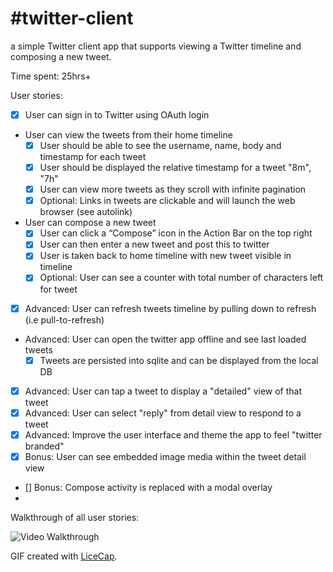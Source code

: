 #twitter-client
==============

a simple Twitter client app that supports viewing a Twitter timeline and composing a new tweet.

Time spent: 25hrs+

User stories:

* [x] User can sign in to Twitter using OAuth login
* User can view the tweets from their home timeline
  * [x] User should be able to see the username, name, body and timestamp for each tweet
  * [x] User should be displayed the relative timestamp for a tweet "8m", "7h"
  * [x] User can view more tweets as they scroll with infinite pagination
  * [x] Optional: Links in tweets are clickable and will launch the web browser (see autolink)
* User can compose a new tweet
  * [x] User can click a “Compose” icon in the Action Bar on the top right
  * [x] User can then enter a new tweet and post this to twitter
  * [x] User is taken back to home timeline with new tweet visible in timeline
  * [x] Optional: User can see a counter with total number of characters left for tweet
* [x] Advanced: User can refresh tweets timeline by pulling down to refresh (i.e pull-to-refresh)
* Advanced: User can open the twitter app offline and see last loaded tweets
  * [x] Tweets are persisted into sqlite and can be displayed from the local DB
* [x] Advanced: User can tap a tweet to display a "detailed" view of that tweet
* [x] Advanced: User can select "reply" from detail view to respond to a tweet
* [x] Advanced: Improve the user interface and theme the app to feel "twitter branded"
* [x] Bonus: User can see embedded image media within the tweet detail view
* [] Bonus: Compose activity is replaced with a modal overlay
* 

Walkthrough of all user stories:

![Video Walkthrough](twitter.gif)

GIF created with [LiceCap](http://www.cockos.com/licecap/).

